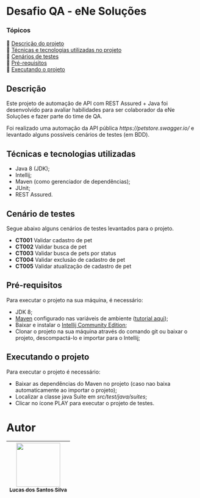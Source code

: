 # Desafio QA - eNe Soluções

### Tópicos

:small_blue_diamond: [Descrição do projeto](#descrição) </br>
:small_blue_diamond: [Técnicas e tecnologias utilizadas no projeto](#técnicas-e-tecnologias-utilizadas) </br>
:small_blue_diamond: [Cenários de testes ](#cenário-de-testes) </br>
:small_blue_diamond: [Pré-requisitos](#pré-requisitos) </br>
:small_blue_diamond: [Executando o projeto](#executando-o-projeto) </br>


## Descrição

<p>Este projeto de automação de API com REST Assured + Java foi desenvolvido para avaliar habilidades para ser colaborador da eNe Soluções e fazer parte do time de QA.</p>
<p>Foi realizado uma automação da API pública  <i>https://petstore.swagger.io/</i> e levantado alguns possíveis cenários de testes (em BDD).</p>

## Técnicas e tecnologias utilizadas
- Java 8 (JDK);
- Intellij;
- Maven (como gerenciador de dependências);
- JUnit;
- REST Assured.


## Cenário de testes
<p>Segue abaixo alguns cenários de testes levantados para o projeto.</p>

- **CT001** Validar cadastro de pet
- **CT002** Validar busca de pet
- **CT003** Validar busca de pets por status
- **CT004** Validar exclusão de cadastro de pet
- **CT005** Validar atualização de cadastro de pet

## Pré-requisitos
<p>Para executar o projeto na sua máquina, é necessário:</p>

- JDK 8;
- [Maven](https://maven.apache.org/download.cgi) configurado nas variáveis de ambiente ([tutorial aqui](https://medium.com/beelabacademy/configurando-vari%C3%A1veis-de-ambiente-java-home-e-maven-home-no-windows-e-unix-d9461f783c26));
- Baixar e instalar o [Intellij Community Edition](https://www.jetbrains.com/pt-br/idea/download/download-thanks.html?platform=windows&code=IIC);
- Clonar o projeto na sua máquina através do comando git ou baixar o projeto, descompactá-lo e importar para o Intellij;

## Executando o projeto

<p>Para executar o projeto é necessário:</p>

- Baixar as dependências do Maven no projeto (caso nao baixa automaticamente ao importar o projeto);
- Localizar a classe java Suite em <i>src/test/java/suites</i>;
- Clicar no ícone PLAY para executar o projeto de testes.

# Autor

| [<img src="https://avatars.githubusercontent.com/u/17802288?v=4" width=115><br><sub>Lucas dos Santos Silva</sub>](https://github.com/eulucasilva) | 
|:-------------------------------------------------------------------------------------------------------------------------------------------------:|
